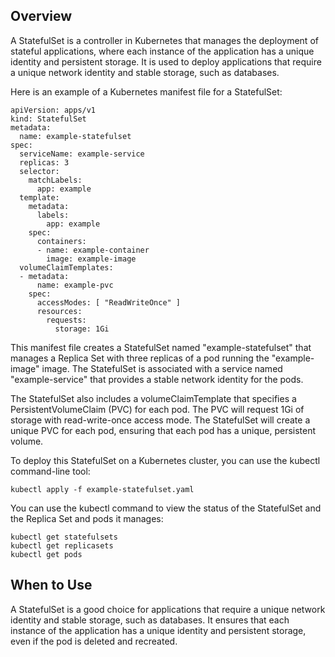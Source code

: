 ## Overview
A StatefulSet is a controller in Kubernetes that manages the deployment of stateful applications, where each instance of the application has a unique identity and persistent storage. It is used to deploy applications that require a unique network identity and stable storage, such as databases.

Here is an example of a Kubernetes manifest file for a StatefulSet:

```
apiVersion: apps/v1
kind: StatefulSet
metadata:
  name: example-statefulset
spec:
  serviceName: example-service
  replicas: 3
  selector:
    matchLabels:
      app: example
  template:
    metadata:
      labels:
        app: example
    spec:
      containers:
      - name: example-container
        image: example-image
  volumeClaimTemplates:
  - metadata:
      name: example-pvc
    spec:
      accessModes: [ "ReadWriteOnce" ]
      resources:
        requests:
          storage: 1Gi

```
This manifest file creates a StatefulSet named "example-statefulset" that manages a Replica Set with three replicas of a pod running the "example-image" image. The StatefulSet is associated with a service named "example-service" that provides a stable network identity for the pods.

The StatefulSet also includes a volumeClaimTemplate that specifies a PersistentVolumeClaim (PVC) for each pod. The PVC will request 1Gi of storage with read-write-once access mode. The StatefulSet will create a unique PVC for each pod, ensuring that each pod has a unique, persistent volume.

To deploy this StatefulSet on a Kubernetes cluster, you can use the kubectl command-line tool:

```
kubectl apply -f example-statefulset.yaml
```

You can use the kubectl command to view the status of the StatefulSet and the Replica Set and pods it manages:

```
kubectl get statefulsets
kubectl get replicasets
kubectl get pods

```

## When to Use

A StatefulSet is a good choice for applications that require a unique network identity and stable storage, such as databases. It ensures that each instance of the application has a unique identity and persistent storage, even if the pod is deleted and recreated.
